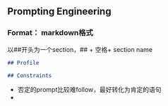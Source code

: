 ## Prompting Engineering

### Format： markdown格式

以##开头为一个section，## + 空格+ section name

````markdown
## Profile

## Constraints


````



- 否定的prompt比较难follow，最好转化为肯定的语句
- 